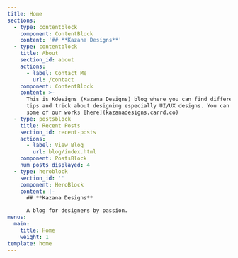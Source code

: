 ```yaml
---
title: Home
sections:
  - type: contentblock
    component: ContentBlock
    content: '## **Kazana Designs**'
  - type: contentblock
    title: About
    section_id: about
    actions:
      - label: Contact Me
        url: /contact
    component: ContentBlock
    content: >-
      This is Kdesigns (Kazana Designs) blog where you can find different useful
      tips and trick about designing especially UI/UX designs. You can checkout
      some of our works [here](kazanadesigns.carrd.co)
  - type: postsblock
    title: Recent Posts
    section_id: recent-posts
    actions:
      - label: View Blog
        url: blog/index.html
    component: PostsBlock
    num_posts_displayed: 4
  - type: heroblock
    section_id: ''
    component: HeroBlock
    content: |-
      ## **Kazana Designs**

      A blog for designers by passion.
menus:
  main:
    title: Home
    weight: 1
template: home
---
```

